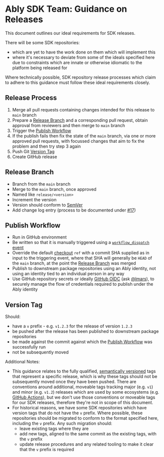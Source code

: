# Ably SDK Team: Guidance on Releases

This document outlines our ideal requirements for SDK releases.

There will be some SDK repositories:

- which are yet to have the work done on them which will implement this
- where it's necessary to deviate from some of the ideals specified here due to constraints which are innate or otherwise idiomatic to the platform being released for

Where technically possible, SDK repository release processes which claim to adhere to this guidance must follow these ideal requirements closely.

## Release Process

1. Merge all pull requests containing changes intended for this release to `main` branch
2. Prepare a [Release Branch](#release-branch) and a corresponding pull request, obtain approval from reviewers and then merge to `main` branch
3. Trigger the [Publish Workflow](#publish-workflow)
4. If the publish fails then fix the state of the `main` branch, via one or more approved pull requests, with focussed changes that aim to fix the problem and then try step 3 again
5. Push Git [Version Tag](#version-tag)
6. Create GitHub release

## Release Branch

- Branch from the `main` branch
- Merge to the `main` branch, once approved
- Named like `release/<version>`
- Increment the version
- Version should conform to [SemVer](https://semver.org/)
- Add change log entry (process to be documented under [#17](https://github.com/ably/engineering/issues/17))

## Publish Workflow

- Run in GitHub environment
- Be written so that it is manually triggered using a [`workflow_dispatch` event](https://docs.github.com/en/actions/using-workflows/events-that-trigger-workflows#workflow_dispatch)
- Override the default [checkout](https://github.com/actions/checkout) `ref` with a commit SHA supplied as in input to the triggering event, where that SHA will generally be `HEAD` of the `main` branch, at the point the [Release Branch](#release-branch) was merged
- Publish to downstream package repositories using an Ably identity, not using an identity tied to an individual person in any way
- Use GitHub repository secrets or ideally [GitHub OIDC](https://docs.github.com/en/actions/deployment/security-hardening-your-deployments/about-security-hardening-with-openid-connect) (ask [@lmars](https://github.com/lmars)), to securely manage the flow of credentials required to publish under the Ably identity

## Version Tag

Should:

- have a `v` prefix - e.g. `v1.2.3` for the release of version `1.2.3`
- be pushed after the release has been published to downstream package repositories
- be made against the commit against which the [Publish Workflow](#publish-workflow) was successfully run
- not be subsequently moved

Additional Notes:

- This guidance relates to the fully qualified, [semantically versioned](https://semver.org/) tags that represent a specific release,
  which is why these tags should not be subsequently moved once they have been pushed.
  There are conventions around additional, moveable tags tracking major (e.g. `v1`) and minor (e.g. `v1.2`) releases which are used by some ecosystems (e.g. [GitHub Actions](https://docs.github.com/en/actions/creating-actions/releasing-and-maintaining-actions)), but we don't use those conventions or moveable tags for our SDK releases, therefore they're not in scope of this document.
- For historical reasons, we have some SDK repositories which have version tags that do not have the `v` prefix.
  Where possible, these repositories should be migrated to conform to the format specified here, including the `v` prefix.
  Any such migration should:
  - leave existing tags where they are
  - add new tags, aligned to the same commit as the existing tags, with the `v` prefix
  - update release procedures and any related tooling to make it clear that the `v` prefix is required
